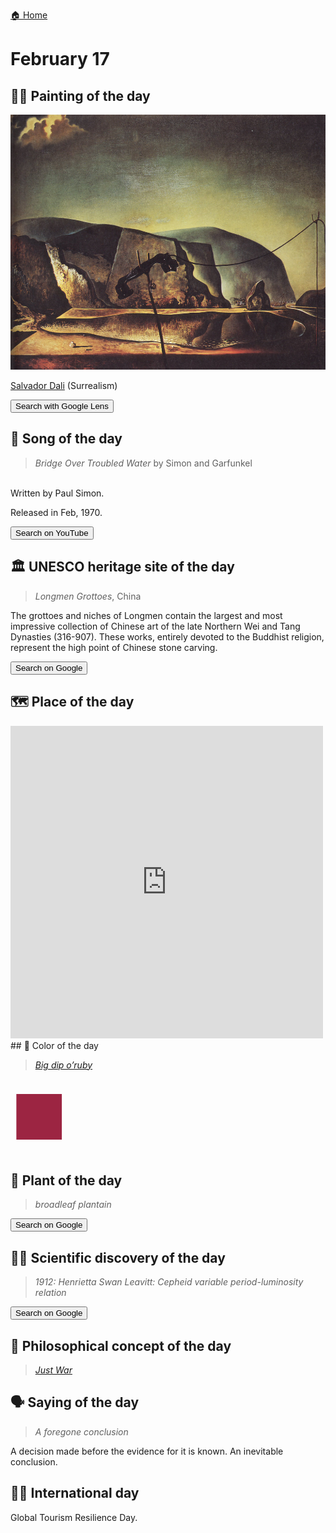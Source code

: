 
[🏠 Home](../../index.md)

# February 17

## 🧑‍🎨 Painting of the day

<img width="600" src="../img/Salvador_Dali_6.jpg">

[Salvador Dali](http://en.wikipedia.org/wiki/Salvador_Dalí) (Surrealism)

<button class="btn btn-success"
onclick=" window.open('https://lens.google.com/uploadbyurl?url=https://iretes.github.io/one-a-day/data/img/Salvador_Dali_6.jpg','_blank')">
Search with Google Lens
</button>

## 🎼 Song of the day

> *Bridge Over Troubled Water*
by Simon and Garfunkel

<br />Written by Paul Simon.

Released in Feb, 1970.

<button class="btn btn-success"
onclick=" window.open('http://www.youtube.com/search?q=Bridge Over Troubled Water by Simon and Garfunkel','_blank')">
Search on YouTube
</button>

## 🏛️ UNESCO heritage site of the day

> *Longmen Grottoes*, China

<p>The grottoes and niches of Longmen contain the largest and most impressive collection of Chinese art of the late Northern Wei and Tang Dynasties (316-907). These works, entirely devoted to the Buddhist religion, represent the high point of Chinese stone carving.</p>

<button class="btn btn-success"
onclick=" window.open('http://www.google.com/search?q=Longmen Grottoes','_blank')">
Search on Google
</button>

## 🗺️ Place of the day

<iframe
src="https://www.mapcrunch.com"
name="mapcrunch"
width="500"
height="500"
allowTransparency="true"
scrolling="no"
frameborder="0"
>
</iframe>
## 🎨 Color of the day

> *[Big dip o’ruby](https://en.wikipedia.org/wiki/Ruby_(color)#Big_dip_o&#39;ruby)*

<div style="color:#9C2542; font-size: 100px;">&#9632;</div>

## 🌿 Plant of the day

> *broadleaf plantain*

<button class="btn btn-success"
onclick=" window.open('http://www.google.com/search?q=broadleaf plantain','_blank')">
Search on Google
</button>

## 🧑‍🔬 Scientific discovery of the day

> *1912: Henrietta Swan Leavitt: Cepheid variable period-luminosity relation*

<button class="btn btn-success"
onclick=" window.open('http://www.google.com/search?q=1912: Henrietta Swan Leavitt: Cepheid variable period-luminosity relation','_blank')">
Search on Google
</button>

## 💭 Philosophical concept of the day

> *[Just War](https://en.wikipedia.org/wiki/Just_War)*

## 🗣️ Saying of the day

> *A foregone conclusion*

A decision made before the evidence for it is known. An inevitable conclusion. 

## 🏳️‍🌈 International day

Global Tourism Resilience Day.